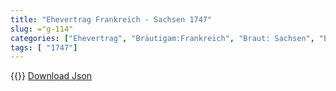 ```yaml
---
title: "Ehevertrag Frankreich - Sachsen 1747"
slug: ="g-114"
categories: ["Ehevertrag", "Bräutigam:Frankreich", "Braut: Sachsen", "Eheschließung vollzogen?:Ja", "verschiedenkonfessionelle Ehe?:Nein", "Dynastie Bräutigam:Bourbon (Frankreich)", "Akteur Bräutigam:Bourbon (Frankreich)", "Akteur Braut:Wettin (Albertiner)", "Textbezug?:nein", "Ständisch?:nein", "Ratifikation?:ja", "Sonstiges?:nein", "Bräutigam:Frankreich", "Braut: Sachsen"]
tags: [ "1747"]
---
```

<!--more-->
{{<v131>}}
[Download Json](/vertraege/vertrag-114.json)